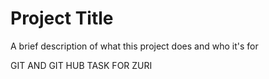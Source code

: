 
# Project Title

A brief description of what this project does and who it's for

GIT AND GIT HUB TASK FOR ZURI

